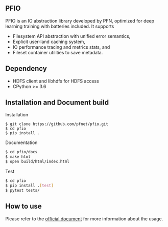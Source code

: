 ## PFIO

PFIO is an IO abstraction library developed by PFN, optimized for deep
learning training with batteries included. It supports

- Filesystem API abstraction with unified error semantics,
- Explicit user-land caching system,
- IO performance tracing and metrics stats, and
- Fileset container utilities to save metadata.


## Dependency

- HDFS client and libhdfs for HDFS access
- CPython >= 3.6

## Installation and Document build

Installation

```shell
$ git clone https://github.com/pfnet/pfio.git
$ cd pfio
$ pip install .
```

Documentation
```sh
$ cd pfio/docs
$ make html
$ open build/html/index.html
```

Test
```sh
$ cd pfio
$ pip install .[test]
$ pytest tests/
```

## How to use

Please refer to the [official document](https://pfio.readthedocs.io) for more information about the usage.
